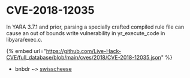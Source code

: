 # CVE-2018-12035

In YARA 3.7.1 and prior, parsing a specially crafted compiled rule file can cause an out of bounds write vulnerability in yr_execute_code in libyara/exec.c.

{% embed url="https://github.com/Live-Hack-CVE/full_database/blob/main/cves/2018/CVE-2018-12035.json" %}


* bnbdr ~> [swisscheese](https://www.alice-snow.ru/2018/database/cve-2018-12035/swisscheese-bnbdr)